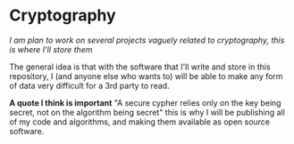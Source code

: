# Cryptography
*I am plan to work on several projects vaguely related to cryptography, this is where I'll store them*

The general idea is that with the software that I'll write and store in this repository, I (and anyone else who wants to) will be able to make any form of data very difficult for a 3rd party to read.

**A quote I think is important** "A secure cypher relies only on the key being secret, not on the algorithm being secret" this is why I will be publishing all of my code and algorithms, and making them available as open source software.
